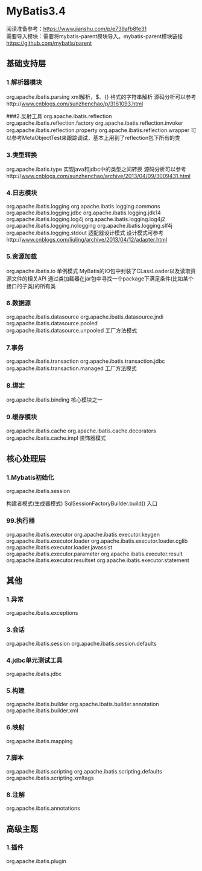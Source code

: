 # MyBatis3.4

阅读准备参考：https://www.jianshu.com/p/e739afb8fe31  
需要导入模块：需要将mybatis-parent模块导入。mybatis-parent模块链接 https://github.com/mybatis/parent
## 基础支持层

### 1.解析器模块
org.apache.ibatis.parsing
xml解析，$、{} 格式的字符串解析
源码分析可以参考http://www.cnblogs.com/sunzhenchao/p/3161093.html

###2.反射工具
org.apache.ibatis.reflection
org.apache.ibatis.reflection.factory
org.apache.ibatis.reflection.invoker
org.apache.ibatis.reflection.property
org.apache.ibatis.reflection.wrapper
可以参考MetaObjectTest来跟踪调试，基本上用到了reflection包下所有的类

### 3.类型转换
org.apache.ibatis.type
实现java和jdbc中的类型之间转换
源码分析可以参考http://www.cnblogs.com/sunzhenchao/archive/2013/04/09/3009431.html

### 4.日志模块  
org.apache.ibatis.logging
org.apache.ibatis.logging.commons
org.apache.ibatis.logging.jdbc
org.apache.ibatis.logging.jdk14
org.apache.ibatis.logging.log4j
org.apache.ibatis.logging.log4j2
org.apache.ibatis.logging.nologging
org.apache.ibatis.logging.slf4j
org.apache.ibatis.logging.stdout
适配器设计模式
设计模式可参考http://www.cnblogs.com/liuling/archive/2013/04/12/adapter.html

### 5.资源加载
org.apache.ibatis.io 
单例模式
MyBatis的IO包中封装了CLassLoader以及读取资源文件的相关API
通过类加载器在jar包中寻找一个package下满足条件(比如某个接口的子类)的所有类

### 6.数据源  
org.apache.ibatis.datasource
org.apache.ibatis.datasource.jndi
org.apache.ibatis.datasource.pooled
org.apache.ibatis.datasource.unpooled
工厂方法模式

### 7.事务
org.apache.ibatis.transaction
org.apache.ibatis.transaction.jdbc
org.apache.ibatis.transaction.managed
工厂方法模式

### 8.绑定
org.apache.ibatis.binding
核心模块之一

### 9.缓存模块
org.apache.ibatis.cache
org.apache.ibatis.cache.decorators
org.apache.ibatis.cache.impl
装饰器模式

## 核心处理层

### 1.Mybatis初始化
org.apache.ibatis.session

构建者模式(生成器模式)
SqlSessionFactoryBuilder.build() 入口

### 99.执行器  
org.apache.ibatis.executor
org.apache.ibatis.executor.keygen
org.apache.ibatis.executor.loader
org.apache.ibatis.executor.loader.cglib
org.apache.ibatis.executor.loader.javassist
org.apache.ibatis.executor.parameter
org.apache.ibatis.executor.result
org.apache.ibatis.executor.resultset
org.apache.ibatis.executor.statement

## 其他
### 1.异常  
org.apache.ibatis.exceptions

### 3.会话  
org.apache.ibatis.session
org.apache.ibatis.session.defaults

### 4.jdbc单元测试工具  
org.apache.ibatis.jdbc

### 5.构建  
org.apache.ibatis.builder
org.apache.ibatis.builder.annotation
org.apache.ibatis.builder.xml

### 6.映射  
org.apache.ibatis.mapping

### 7.脚本  
org.apache.ibatis.scripting
org.apache.ibatis.scripting.defaults
org.apache.ibatis.scripting.xmltags

### 8.注解  
org.apache.ibatis.annotations

## 高级主题
### 1.插件  
org.apache.ibatis.plugin

